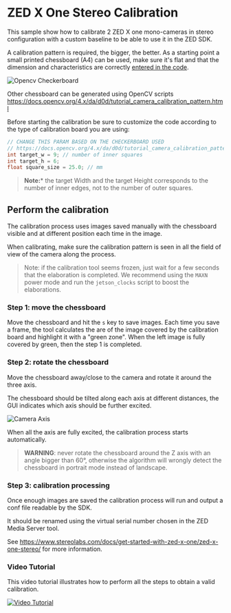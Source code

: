 # ZED X One Stereo Calibration

This sample show how to calibrate 2 ZED X one mono-cameras in stereo configuration with a custom baseline to be able to use it in the ZED SDK.

A calibration pattern is required, the bigger, the better. As a starting point a small printed chessboard (A4) can be used, make sure it's flat and that the dimension and characteristics are correctly [entered in the code](https://github.com/stereolabs/zedx-one-capture/blob/6c5254b728c5f683db373a1f4d66abead930b27f/stereo_calibration/main.cpp#L13-L15).

![Opencv Checkerboard](checkerboard_sample.png)

Other chessboard can be generated using OpenCV scripts https://docs.opencv.org/4.x/da/d0d/tutorial_camera_calibration_pattern.html

Before starting the calibration be sure to customize the code according to the type of calibration board you are using:

```C++
// CHANGE THIS PARAM BASED ON THE CHECKERBOARD USED
// https://docs.opencv.org/4.x/da/d0d/tutorial_camera_calibration_pattern.html
int target_w = 9; // number of inner squares
int target_h = 6;
float square_size = 25.0; // mm
```

> **Note:*** the target Width and the target Height corresponds to the number of inner edges, not to the number of outer squares.

## Perform the calibration

The calibration process uses images saved manually with the chessboard visible and at different position each time in the image.

When calibrating, make sure the calibration pattern is seen in all the field of view of the camera along the process.

> Note: if the calibration tool seems frozen, just wait for a few seconds that the elaboration is completed. We recommend using the `MAXN` power mode 
and run the `jetson_clocks` script to boost the elaborations.

### Step 1: move the chessboard

Move the chessboard and hit the `s` key to save images. Each time you save a frame, the tool calculates the are of the image covered by the calibration board
and highlight it with a "green zone". When the left image is fully covered by green, then the step 1 is completed.

### Step 2: rotate the chessboard

Move the chessboard away/close to the camera and rotate it around the three axis.

The chessboard should be tilted along each axis at different distances, the GUI indicates which axis should be further excited.

![Camera Axis](CoordinateSystem.jpg)

When all the axis are fully excited, the calibration process starts automatically.

> **WARNING**: never rotate the chessboard around the Z axis with an angle bigger than 60°, otherwise the algorithm will wrongly detect the chessboard in portrait mode instead of landscape.

### Step 3: calibration processing

Once enough images are saved the calibration process will run and output a conf file readable by the SDK. 

It should be renamed using the virtual serial number chosen in the ZED Media Server tool. 

See https://www.stereolabs.com/docs/get-started-with-zed-x-one/zed-x-one-stereo/ for more information.

### Video Tutorial

This video tutorial illustrates how to perform all the steps to obtain a valid calibration.

[![Video Tutorial](https://img.youtube.com/vi/Dd-4_eUdkSM/0.jpg)](https://www.youtube.com/watch?v=Dd-4_eUdkSM)
